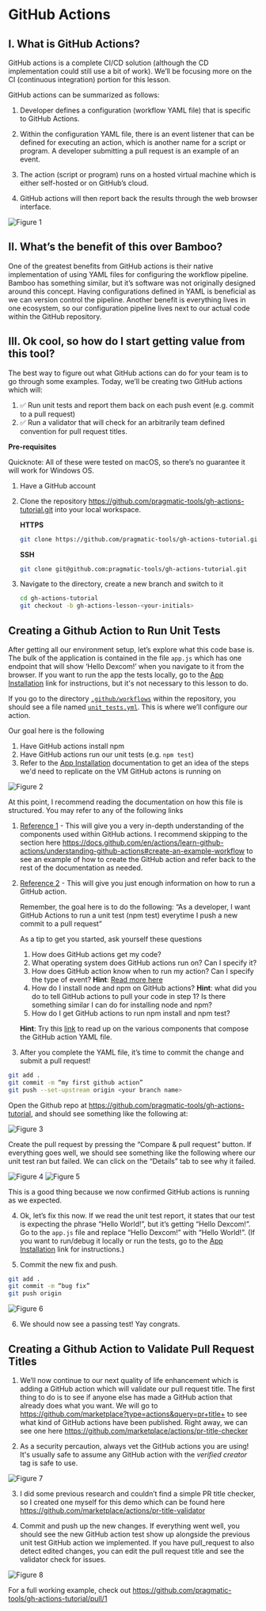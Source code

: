 # GitHub Actions

## I. What is GitHub Actions?

GitHub actions is a complete CI/CD solution (although the CD implementation could still use a bit of work). We’ll be focusing more on the CI (continuous integration) portion for this lesson.

GitHub actions can be summarized as follows:

1. Developer defines a configuration (workflow YAML file) that is specific to GitHub Actions.

2. Within the configuration YAML file, there is an event listener that can be defined for executing an action, which is another name for a script or program. A developer submitting a pull request is an example of an event.

3. The action (script or program) runs on a hosted virtual machine which is either self-hosted or on GitHub’s cloud.

4. GitHub actions will then report back the results through the web browser interface.

![Figure 1](/docs/figure1.png "Figure 1")

## II. What’s the benefit of this over Bamboo?

One of the greatest benefits from GitHub actions is their native implementation of using YAML files for configuring the workflow pipeline. Bamboo has something similar, but it’s software was not originally designed around this concept. Having configurations defined in YAML is beneficial as we can version control the pipeline. Another benefit is everything lives in one ecosystem, so our configuration pipeline lives next to our actual code within the GitHub repository.

## III. Ok cool, so how do I start getting value from this tool?

The best way to figure out what GitHub actions can do for your team is to go through some examples. Today, we’ll be creating two GitHub actions which will:

1. ✅ Run unit tests and report them back on each push event (e.g. commit to a pull request)
2. ✅ Run a validator that will check for an arbitrarily team defined convention for pull request titles.

__Pre-requisites__

Quicknote: All of these were tested on macOS, so there’s no guarantee it will work for Windows OS.

1. Have a GitHub account
2. Clone the repository https://github.com/pragmatic-tools/gh-actions-tutorial.git into your local workspace. 

    __HTTPS__
    ```bash
    git clone https://github.com/pragmatic-tools/gh-actions-tutorial.git
    ```
    __SSH__
    ```bash
    git clone git@github.com:pragmatic-tools/gh-actions-tutorial.git
    ```

3. Navigate to the directory, create a new branch and switch to it

    ```bash
    cd gh-actions-tutorial
    git checkout -b gh-actions-lesson-<your-initials>
    ```

## Creating a Github Action to Run Unit Tests

After getting all our environment setup, let’s explore what this code base is. The bulk of the application is contained in the file `app.js` which has one endpoint that will show ‘Hello Dexcom!’ when you navigate to it from the browser. If you want to run the app the tests locally, go to the [App Installation](./docs/APP_INSTALLATION.md) link for instructions, but it's not necessary to this lesson to do.

If you go to the directory [`.github/workflows`](.github/workflows) within the repository, you should see a file named [`unit_tests.yml`](.github/workflows/unit_tests.yml). This is where we’ll configure our action.

Our goal here is the following
1. Have GitHub actions install npm
2. Have GitHub actions run our unit tests (e.g. `npm test`)
3. Refer to the [App Installation](./docs/APP_INSTALLATION.md) documentation to get an idea of the steps we'd need to replicate on the VM GitHub actons is running on

![Figure 2](/docs/figure2.png "Figure 2")

At this point, I recommend reading the documentation on how this file is structured. You may refer to any of the following links

1. [Reference 1](https://docs.github.com/en/actions/learn-github-actions/understanding-github-actions#overview) - This will give you a very in-depth understanding of the components used within GitHub actions. I recommend skipping to the section here https://docs.github.com/en/actions/learn-github-actions/understanding-github-actions#create-an-example-workflow to see an example of how to create the GitHub action and refer back to the rest of the documentation as needed.

2. [Reference 2](https://docs.github.com/en/actions/quickstart) - This will give you just enough information on how to run a GitHub action. 

    Remember, the goal here is to do the following:
    “As a developer, I want GitHub Actions to run a unit test (npm test) everytime I push a new commit to a pull request”

    As a tip to get you started, ask yourself these questions
    1. How does GitHub actions get my code?
    2. What operating system does GitHub actions run on? Can I specify it?
    3. How does GitHub action know when to run my action? Can I specify the type of event? **Hint**: [Read more here](https://docs.github.com/en/actions/using-workflows/events-that-trigger-workflows)
    4. How do I install node and npm on GitHub actions? **Hint**: what did you do to tell GitHub actions to pull your code in step 1? Is there something similar I can do for installing node and npm? 
    5. How do I get GitHub actions to run npm install and npm test?


    **Hint**: Try this [link](https://docs.github.com/en/actions/learn-github-actions/understanding-github-actions#understanding-the-workflow-file) to read up on the various components that compose the GitHub action YAML file.

3. After you complete the YAML file, it’s time to commit the change and submit a pull request!

```bash
git add .
git commit -m “my first github action”
git push --set-upstream origin <your branch name>
```

Open the Github repo at https://github.com/pragmatic-tools/gh-actions-tutorial, and should see something like the following at: 

![Figure 3](/docs/figure3.png "Figure 3")

Create the pull request by pressing the “Compare & pull request” button. If everything goes well, we should see something like the following where our unit test ran but failed. We can click on the “Details” tab to see why it failed.

![Figure 4](/docs/figure4.png "Figure 4")
![Figure 5](/docs/figure5.png "Figure 5")

This is a good thing because we now confirmed GitHub actions is running as we expected.

4. Ok, let’s fix this now. If we read the unit test report, it states that our test is expecting the phrase “Hello World!”, but it’s getting “Hello Dexcom!”. Go to the `app.js` file and replace “Hello Dexcom!” with “Hello World!”. (If you want to run/debug it locally or run the tests, go to the [App Installation](./docs/APP_INSTALLATION.md) link for instructions.)

5. Commit the new fix and push.

```bash
git add .
git commit -m “bug fix”
git push origin
```

![Figure 6](/docs/figure6.png "Figure 6")

6. We should now see a passing test! Yay congrats.

## Creating a Github Action to Validate Pull Request Titles

1. We’ll now continue to our next quality of life enhancement which is adding a GitHub action which will validate our pull request title. The first thing to do is to see if anyone else has made a GitHub action that already does what you want. We will go to https://github.com/marketplace?type=actions&query=pr+title+ to see what kind of GitHub actions have been published. Right away, we can see one here https://github.com/marketplace/actions/pr-title-checker 

2. As a security percaution, always vet the GitHub actions you are using! It's usually safe to assume any GitHub action with the *verified creator* tag is safe to use. 

![Figure 7](/docs/figure7.png "Figure 7")

3. I did some previous research and couldn’t find a simple PR title checker, so I created one myself for this demo which can be found here https://github.com/marketplace/actions/pr-title-validator 

4. Commit and push up the new changes. If everything went well, you should see the new GitHub action test show up alongside the previous unit test GitHub action we implemented. If you have pull_request to also detect edited changes, you can edit the pull request title and see the validator check for issues.

![Figure 8](/docs/figure8.png "Figure 8")

For a full working example, check out https://github.com/pragmatic-tools/gh-actions-tutorial/pull/1
